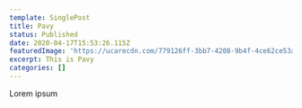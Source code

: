 ```yaml
---
template: SinglePost
title: Pavy
status: Published
date: 2020-04-17T15:53:26.115Z
featuredImage: 'https://ucarecdn.com/779126ff-3bb7-4208-9b4f-4ce62ce53acd/'
excerpt: This is Pavy
categories: []
---
```

Lorem ipsum
